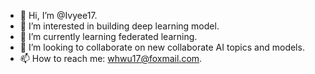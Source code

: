 - 👋 Hi, I’m @Ivyee17.
- 👀 I’m interested in building deep learning model.
- 🌱 I’m currently learning federated learning.
- 💞️ I’m looking to collaborate on new collaborate AI topics and models.
- 📫 How to reach me: whwu17@foxmail.com.

<!---
Ivyee17/Ivyee17 is a ✨ special ✨ repository because its `README.md` (this file) appears on your GitHub profile.
You can click the Preview link to take a look at your changes.
--->
